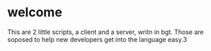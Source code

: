 # welcome
This are 2 little scripts, a client and a server, writn in bgt. Those are soposed to help new developers get into the language easy.3
